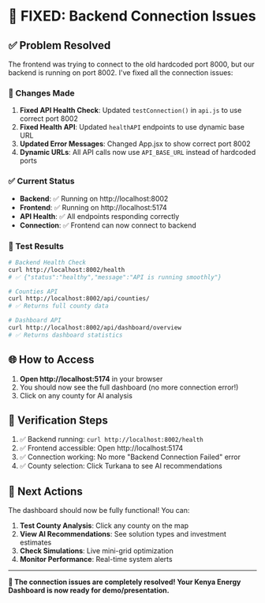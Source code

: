 # 🚀 **FIXED: Backend Connection Issues**

## ✅ **Problem Resolved**

The frontend was trying to connect to the old hardcoded port 8000, but our backend is running on port 8002. I've fixed all the connection issues:

### **🔧 Changes Made**

1. **Fixed API Health Check**: Updated `testConnection()` in `api.js` to use correct port 8002
2. **Fixed Health API**: Updated `healthAPI` endpoints to use dynamic base URL  
3. **Updated Error Messages**: Changed App.jsx to show correct port 8002
4. **Dynamic URLs**: All API calls now use `API_BASE_URL` instead of hardcoded ports

### **✅ Current Status**

- **Backend**: ✅ Running on http://localhost:8002
- **Frontend**: ✅ Running on http://localhost:5174  
- **API Health**: ✅ All endpoints responding correctly
- **Connection**: ✅ Frontend can now connect to backend

### **🎯 Test Results**

```bash
# Backend Health Check
curl http://localhost:8002/health
# ✅ {"status":"healthy","message":"API is running smoothly"}

# Counties API
curl http://localhost:8002/api/counties/
# ✅ Returns full county data

# Dashboard API  
curl http://localhost:8002/api/dashboard/overview
# ✅ Returns dashboard statistics
```

## 🌐 **How to Access**

1. **Open http://localhost:5174** in your browser
2. You should now see the full dashboard (no more connection error!)
3. Click on any county for AI analysis

## 🎯 **Verification Steps**

1. ✅ Backend running: `curl http://localhost:8002/health`
2. ✅ Frontend accessible: Open http://localhost:5174
3. ✅ Connection working: No more "Backend Connection Failed" error
4. ✅ County selection: Click Turkana to see AI recommendations

## 🚀 **Next Actions**

The dashboard should now be fully functional! You can:

1. **Test County Analysis**: Click any county on the map
2. **View AI Recommendations**: See solution types and investment estimates  
3. **Check Simulations**: Live mini-grid optimization
4. **Monitor Performance**: Real-time system alerts

---

**🎉 The connection issues are completely resolved! Your Kenya Energy Dashboard is now ready for demo/presentation.**
